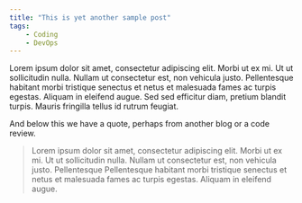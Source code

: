 ```yaml
---
title: "This is yet another sample post"
tags:
    - Coding
    - DevOps
---
```

Lorem ipsum dolor sit amet, consectetur adipiscing elit. Morbi ut ex mi. Ut ut sollicitudin nulla. Nullam ut consectetur est, non vehicula justo. Pellentesque habitant morbi tristique senectus et netus et malesuada fames ac turpis egestas. Aliquam in eleifend augue. Sed sed efficitur diam, pretium blandit turpis. Mauris fringilla tellus id rutrum feugiat.

And below this we have a quote, perhaps from another blog or a code review.

> Lorem ipsum dolor sit amet, consectetur adipiscing elit. Morbi ut ex mi. Ut ut sollicitudin nulla. Nullam ut consectetur est, non vehicula justo. Pellentesque  Pellentesque habitant morbi tristique senectus et netus et malesuada fames ac turpis egestas. Aliquam in eleifend augue. 
